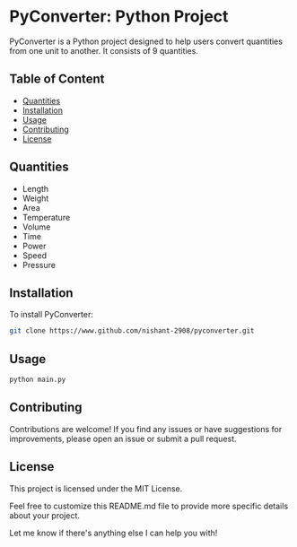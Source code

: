 # PyConverter: Python Project

PyConverter is a Python project designed to help users convert quantities from one unit to another. It consists of 9 quantities.

## Table of Content
- [Quantities](#quantities)
- [Installation](#installation)
- [Usage](#usage)
- [Contributing](#contributing)
- [License](#license)

## Quantities
- Length
- Weight
- Area
- Temperature
- Volume
- Time
- Power
- Speed
- Pressure

## Installation
To install PyConverter:

```bash
git clone https://www.github.com/nishant-2908/pyconverter.git
```

## Usage
```bash
python main.py

```
## Contributing

Contributions are welcome! If you find any issues or have suggestions for improvements, please open an issue or submit a pull request.

## License

This project is licensed under the MIT License.

Feel free to customize this README.md file to provide more specific details about your project.

Let me know if there's anything else I can help you with!